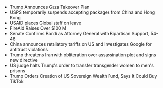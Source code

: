 * Trump Announces Gaza Takeover Plan
* USPS temporarily suspends accepting packages from China and Hong Kong
* USAID places Global staff on leave
* FireAid Raises Over $100 M
* Senate Confirms Bondi as Attorney General with Bipartisan Support, 54-46
* China announces retaliatory tariffs on US and investigates Google for antitrust violations
* Trump threatens Iran with obliteration over assassination plot and signs new directive
* US judge halts Trump's order to transfer transgender women to men's prisons 
* Trump Orders Creation of US Sovereign Wealth Fund, Says It Could Buy TikTok

